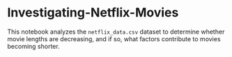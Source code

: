 # Investigating-Netflix-Movies
This notebook analyzes the `netflix_data.csv` dataset to determine whether movie lengths are decreasing, and if so, what factors contribute to movies becoming shorter. 

